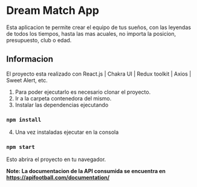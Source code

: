 # Dream Match App

Esta aplicacion te permite crear el equipo de tus sueños, con las leyendas de todos los tiempos, hasta las mas acuales, no importa la posicion, presupuesto, club o edad.

## Informacion
El proyecto esta realizado con React.js | Chakra UI | Redux toolkit | Axios | Sweet Alert, etc.

1) Para poder ejecutarlo es necesario clonar el proyecto.
2) Ir a la carpeta contenedora del mismo.
3) Instalar las dependencias ejecutando
### `npm install`

4) Una vez instaladas ejecutar en la consola 
### `npm start`
Esto abrira el proyecto en tu navegador.


**Note: La documentacion de la API consumida se encuentra en https://apifootball.com/documentation/**
